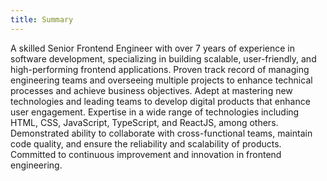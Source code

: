 ```yaml
---
title: Summary
---
```

A skilled Senior Frontend Engineer with over 7 years of experience in software development, specializing in building scalable, user-friendly, and high-performing frontend applications. Proven track record of managing engineering teams and overseeing multiple projects to enhance technical processes and achieve business objectives. Adept at mastering new technologies and leading teams to develop digital products that enhance user engagement. Expertise in a wide range of technologies including HTML, CSS, JavaScript, TypeScript, and ReactJS, among others. Demonstrated ability to collaborate with cross-functional teams, maintain code quality, and ensure the reliability and scalability of products. Committed to continuous improvement and innovation in frontend engineering.
